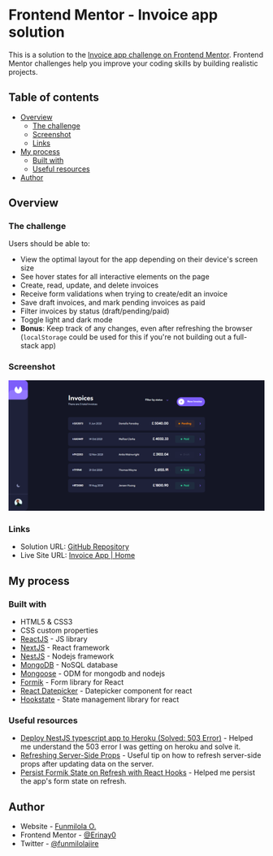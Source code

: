# Frontend Mentor - Invoice app solution

This is a solution to the [Invoice app challenge on Frontend Mentor](https://www.frontendmentor.io/challenges/invoice-app-i7KaLTQjl). Frontend Mentor challenges help you improve your coding skills by building realistic projects. 

## Table of contents

  - [Overview](#overview)
    - [The challenge](#the-challenge)
    - [Screenshot](#screenshot)
    - [Links](#links)
  - [My process](#my-process)
    - [Built with](#built-with)
    - [Useful resources](#useful-resources)
  - [Author](#author)

## Overview

### The challenge

Users should be able to:

- View the optimal layout for the app depending on their device's screen size
- See hover states for all interactive elements on the page
- Create, read, update, and delete invoices
- Receive form validations when trying to create/edit an invoice
- Save draft invoices, and mark pending invoices as paid
- Filter invoices by status (draft/pending/paid)
- Toggle light and dark mode
- **Bonus**: Keep track of any changes, even after refreshing the browser (`localStorage` could be used for this if you're not building out a full-stack app)

### Screenshot

![invoice-app-home](./screenshots/invoice-app-screenshot.png)

### Links

- Solution URL: [GitHub Repository](https://github.com/funmilolajire/invoice-app)
- Live Site URL: [Invoice App | Home](https://invoice-app-nu.vercel.app/)

## My process

### Built with

- HTML5 & CSS3
- CSS custom properties
- [ReactJS](https://reactjs.org/) - JS library
- [NextJS](https://nextjs.org/) - React framework
- [NestJS](https://nestjs.com/) - Nodejs framework
- [MongoDB](https://www.mongodb.com/) - NoSQL database
- [Mongoose](https://mongoosejs.com/) - ODM for mongodb and nodejs
- [Formik](https://formik.org/) - Form library for React
- [React Datepicker](https://reactdatepicker.com/) - Datepicker component for react
- [Hookstate](https://hookstate.js.org/) - State management library for react

### Useful resources

- [Deploy NestJS typescript app to Heroku (Solved: 503 Error)](https://dev.to/rosyshrestha/deploy-nestjs-typescript-app-to-heroku-27e) - Helped me understand the 503 error I was getting on heroku and solve it.
- [Refreshing Server-Side Props](https://www.joshwcomeau.com/nextjs/refreshing-server-side-props/) - Useful tip on how to refresh server-side props after updating data on the server.
- [Persist Formik State on Refresh with React Hooks](https://www.lightpohl.me/blog/persist-formik-state-on-refresh-with-react-hooks) - Helped me persist the app's form state on refresh.

## Author

- Website - [Funmilola O.](https://funmilolajire.netlify.app/)
- Frontend Mentor - [@Erinay0](https://www.frontendmentor.io/profile/Erinay0)
- Twitter - [@funmilolajire](https://www.twitter.com/funmilolajire)  
